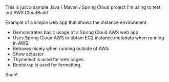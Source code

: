 # 
This is just a sample Java / Maven / Spring Cloud project I'm using to test out AWS CloudBuild  
    
Example of a simple web app that shows the instance environment.    
- Demonstrates basic usage of a Spring Cloud AWS web app
- Uses Spring Cloud AWS to obtain EC2 instance metadata when running in AWS.
- Behaves nicely when running outside of AWS
- Show actuator  
- Thymeleaf is used for web pages     
- Bootstrap is used for formatting. 

Snuh! 
       
 
